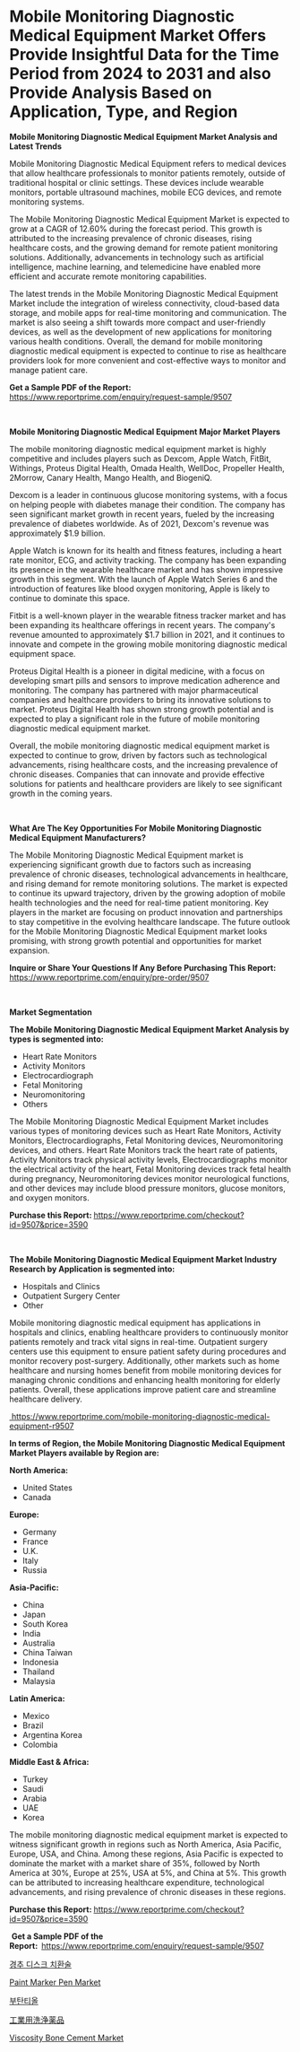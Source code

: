 <p><h1>Mobile Monitoring Diagnostic Medical Equipment Market Offers Provide Insightful Data for the Time Period from 2024 to 2031 and also Provide Analysis Based on Application, Type, and Region</h1></p><p><strong>Mobile Monitoring Diagnostic Medical Equipment Market Analysis and Latest Trends</strong></p>
<p><p>Mobile Monitoring Diagnostic Medical Equipment refers to medical devices that allow healthcare professionals to monitor patients remotely, outside of traditional hospital or clinic settings. These devices include wearable monitors, portable ultrasound machines, mobile ECG devices, and remote monitoring systems.</p><p>The Mobile Monitoring Diagnostic Medical Equipment Market is expected to grow at a CAGR of 12.60% during the forecast period. This growth is attributed to the increasing prevalence of chronic diseases, rising healthcare costs, and the growing demand for remote patient monitoring solutions. Additionally, advancements in technology such as artificial intelligence, machine learning, and telemedicine have enabled more efficient and accurate remote monitoring capabilities.</p><p>The latest trends in the Mobile Monitoring Diagnostic Medical Equipment Market include the integration of wireless connectivity, cloud-based data storage, and mobile apps for real-time monitoring and communication. The market is also seeing a shift towards more compact and user-friendly devices, as well as the development of new applications for monitoring various health conditions. Overall, the demand for mobile monitoring diagnostic medical equipment is expected to continue to rise as healthcare providers look for more convenient and cost-effective ways to monitor and manage patient care.</p></p>
<p><strong>Get a Sample PDF of the Report:&nbsp;</strong> <a href="https://www.reportprime.com/enquiry/request-sample/9507">https://www.reportprime.com/enquiry/request-sample/9507</a></p>
<p>&nbsp;</p>
<p><strong>Mobile Monitoring Diagnostic Medical Equipment Major Market Players</strong></p>
<p><p>The mobile monitoring diagnostic medical equipment market is highly competitive and includes players such as Dexcom, Apple Watch, FitBit, Withings, Proteus Digital Health, Omada Health, WellDoc, Propeller Health, 2Morrow, Canary Health, Mango Health, and BiogeniQ. </p><p>Dexcom is a leader in continuous glucose monitoring systems, with a focus on helping people with diabetes manage their condition. The company has seen significant market growth in recent years, fueled by the increasing prevalence of diabetes worldwide. As of 2021, Dexcom's revenue was approximately $1.9 billion.</p><p>Apple Watch is known for its health and fitness features, including a heart rate monitor, ECG, and activity tracking. The company has been expanding its presence in the wearable healthcare market and has shown impressive growth in this segment. With the launch of Apple Watch Series 6 and the introduction of features like blood oxygen monitoring, Apple is likely to continue to dominate this space.</p><p>Fitbit is a well-known player in the wearable fitness tracker market and has been expanding its healthcare offerings in recent years. The company's revenue amounted to approximately $1.7 billion in 2021, and it continues to innovate and compete in the growing mobile monitoring diagnostic medical equipment space.</p><p>Proteus Digital Health is a pioneer in digital medicine, with a focus on developing smart pills and sensors to improve medication adherence and monitoring. The company has partnered with major pharmaceutical companies and healthcare providers to bring its innovative solutions to market. Proteus Digital Health has shown strong growth potential and is expected to play a significant role in the future of mobile monitoring diagnostic medical equipment market. </p><p>Overall, the mobile monitoring diagnostic medical equipment market is expected to continue to grow, driven by factors such as technological advancements, rising healthcare costs, and the increasing prevalence of chronic diseases. Companies that can innovate and provide effective solutions for patients and healthcare providers are likely to see significant growth in the coming years.</p></p>
<p>&nbsp;</p>
<p><strong>What Are The Key Opportunities For Mobile Monitoring Diagnostic Medical Equipment Manufacturers?</strong></p>
<p><p>The Mobile Monitoring Diagnostic Medical Equipment market is experiencing significant growth due to factors such as increasing prevalence of chronic diseases, technological advancements in healthcare, and rising demand for remote monitoring solutions. The market is expected to continue its upward trajectory, driven by the growing adoption of mobile health technologies and the need for real-time patient monitoring. Key players in the market are focusing on product innovation and partnerships to stay competitive in the evolving healthcare landscape. The future outlook for the Mobile Monitoring Diagnostic Medical Equipment market looks promising, with strong growth potential and opportunities for market expansion.</p></p>
<p><strong>Inquire or Share Your Questions If Any Before Purchasing This Report:</strong> <a href="https://www.reportprime.com/enquiry/pre-order/9507">https://www.reportprime.com/enquiry/pre-order/9507</a></p>
<p>&nbsp;</p>
<p><strong>Market Segmentation</strong></p>
<p><strong>The Mobile Monitoring Diagnostic Medical Equipment Market Analysis by types is segmented into:</strong></p>
<p><ul><li>Heart Rate Monitors</li><li>Activity Monitors</li><li>Electrocardiograph</li><li>Fetal Monitoring</li><li>Neuromonitoring</li><li>Others</li></ul></p>
<p><p>The Mobile Monitoring Diagnostic Medical Equipment Market includes various types of monitoring devices such as Heart Rate Monitors, Activity Monitors, Electrocardiographs, Fetal Monitoring devices, Neuromonitoring devices, and others. Heart Rate Monitors track the heart rate of patients, Activity Monitors track physical activity levels, Electrocardiographs monitor the electrical activity of the heart, Fetal Monitoring devices track fetal health during pregnancy, Neuromonitoring devices monitor neurological functions, and other devices may include blood pressure monitors, glucose monitors, and oxygen monitors.</p></p>
<p><strong>Purchase this Report:&nbsp;</strong><a href="https://www.reportprime.com/checkout?id=9507&price=3590">https://www.reportprime.com/checkout?id=9507&price=3590</a></p>
<p>&nbsp;</p>
<p><strong>The Mobile Monitoring Diagnostic Medical Equipment Market Industry Research by Application is segmented into:</strong></p>
<p><ul><li>Hospitals and Clinics</li><li>Outpatient Surgery Center</li><li>Other</li></ul></p>
<p><p>Mobile monitoring diagnostic medical equipment has applications in hospitals and clinics, enabling healthcare providers to continuously monitor patients remotely and track vital signs in real-time. Outpatient surgery centers use this equipment to ensure patient safety during procedures and monitor recovery post-surgery. Additionally, other markets such as home healthcare and nursing homes benefit from mobile monitoring devices for managing chronic conditions and enhancing health monitoring for elderly patients. Overall, these applications improve patient care and streamline healthcare delivery.</p></p>
<p><a href="https://www.reportprime.com/mobile-monitoring-diagnostic-medical-equipment-r9507">&nbsp;https://www.reportprime.com/mobile-monitoring-diagnostic-medical-equipment-r9507</a></p>
<p><strong>In terms of Region, the Mobile Monitoring Diagnostic Medical Equipment Market Players available by Region are:</strong></p>
<p>
    <p> <strong> North America: </strong>
        <ul>
            <li>United States</li>
            <li>Canada</li>
        </ul>
        </p> 
    <p> <strong> Europe: </strong>
        <ul>
            <li>Germany</li>
            <li>France</li>
            <li>U.K.</li>
            <li>Italy</li>
            <li>Russia</li>
        </ul>
        </p> 
    <p> <strong> Asia-Pacific: </strong>
        <ul>
            <li>China</li>
            <li>Japan</li>
            <li>South Korea</li>
            <li>India</li>
            <li>Australia</li>
            <li>China Taiwan</li>
            <li>Indonesia</li>
            <li>Thailand</li>
            <li>Malaysia</li>
        </ul>
        </p> 
    <p> <strong> Latin America: </strong>
        <ul>
            <li>Mexico</li>
            <li>Brazil</li>
            <li>Argentina Korea</li>
            <li>Colombia</li>
        </ul>
        </p> 
    <p> <strong> Middle East & Africa: </strong>
        <ul>
            <li>Turkey</li>
            <li>Saudi</li>
            <li>Arabia</li>
            <li>UAE</li>
            <li>Korea</li>
        </ul>
    </p>
    </p>
<p><p>The mobile monitoring diagnostic medical equipment market is expected to witness significant growth in regions such as North America, Asia Pacific, Europe, USA, and China. Among these regions, Asia Pacific is expected to dominate the market with a market share of 35%, followed by North America at 30%, Europe at 25%, USA at 5%, and China at 5%. This growth can be attributed to increasing healthcare expenditure, technological advancements, and rising prevalence of chronic diseases in these regions.</p></p>
<p><strong>Purchase this Report: </strong><a href="https://www.reportprime.com/checkout?id=9507&price=3590">https://www.reportprime.com/checkout?id=9507&price=3590</a></p>
<p>&nbsp;<strong>Get a Sample PDF of the Report:&nbsp;&nbsp;</strong><a href="https://www.reportprime.com/enquiry/request-sample/9507">https://www.reportprime.com/enquiry/request-sample/9507</a></p>
<p><strong></strong></p>
<p><p><a href="https://medium.com/@ukaszduda1/%EA%B2%BD%EC%B6%94-%EB%94%94%EC%8A%A4%ED%81%AC-%EA%B5%90%EC%B2%B4-%EC%8B%9C%EC%9E%A5-%EC%A0%90%EC%9C%A0%EC%9C%A8-%EC%A7%84%ED%99%94-%EB%B0%8F-%EC%8B%9C%EC%9E%A5-%EC%84%B1%EC%9E%A5-%EB%8F%99%ED%96%A5-2024-2031-908e0f821285">경추 디스크 치환술</a></p><p><a href="https://issuu.com/reportprime-2/docs/paint-marker-pen-market-size-2030.pptx">Paint Marker Pen Market</a></p><p><a href="https://github.com/joannescott9078/Market-Research-Report-List-1/blob/main/713373573829.md">부탄티올</a></p><p><a href="https://github.com/laurenreichert/Market-Research-Report-List-1/blob/main/263993778552.md">工業用洗浄薬品</a></p><p><a href="https://github.com/cameroneffertz/Market-Research-Report-List-1/blob/main/viscosity-bone-cement-market.md">Viscosity Bone Cement Market</a></p></p>